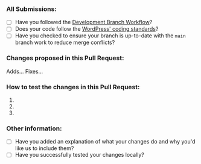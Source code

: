 ### All Submissions:

* [ ] Have you followed the [Development Branch Workflow](https://github.com/forumone/gateshosting-tmpl#development-branch-naming--workflow)?
* [ ] Does your code follow the [WordPress' coding standards](https://make.wordpress.org/core/handbook/best-practices/coding-standards/)?
* [ ] Have you checked to ensure your branch is up-to-date with the `main` branch work to reduce merge conflicts?

<!-- Mark completed items with an [x] -->

<!-- You can erase any parts of this template not applicable to your Pull Request. -->

### Changes proposed in this Pull Request:

<!-- Describe the changes made to this Pull Request and the reason for such changes. -->

Adds...
Fixes...

### How to test the changes in this Pull Request:

1.
2.
3.

### Other information:

* [ ] Have you added an explanation of what your changes do and why you'd like us to include them?
* [ ] Have you successfully tested your changes locally?

<!-- Mark completed items with an [x] -->
